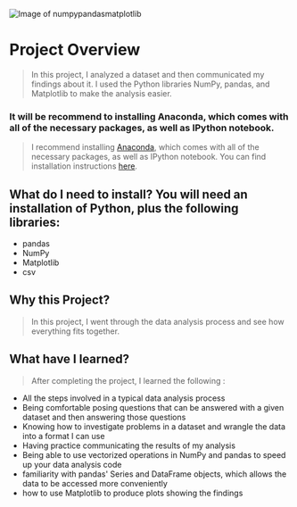 ![Image of numpypandasmatplotlib](https://github.com/dainantonio/Data-Analytics/blob/main/numpypandasmatplotlib.png)

# Project Overview
> In this project, I analyzed a dataset and then communicated my findings about it. I used the Python libraries NumPy, pandas, and Matplotlib to make the analysis easier.

### It will be recommend to installing Anaconda, which comes with all of the necessary packages, as well as IPython notebook.

> I recommend installing [Anaconda](https://www.anaconda.com/products/individual/), which comes with all of the necessary packages, as well as IPython notebook. You can find installation instructions [here](https://auth.udacity.com/sign-in?next=https%3A%2F%2Fclassroom.udacity.com%2Fauthenticated).

## What do I need to install? You will need an installation of Python, plus the following libraries:

* pandas
* NumPy
* Matplotlib
* csv

## Why this Project?
> In this project, I went through the data analysis process and see how everything fits together. 

## What have I learned?
> After completing the project, I learned the following :

* All the steps involved in a typical data analysis process
* Being comfortable posing questions that can be answered with a given dataset and then answering those questions
* Knowing how to investigate problems in a dataset and wrangle the data into a format I can use
* Having practice communicating the results of my analysis
* Being able to use vectorized operations in NumPy and pandas to speed up your data analysis code
* familiarity with pandas' Series and DataFrame objects, which allows the data to be accessed more conveniently
* how to use Matplotlib to produce plots showing the findings

